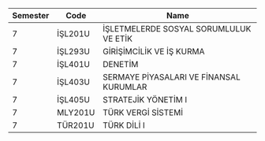 |Semester|Code|Name|
|---|---|---|
|7|İŞL201U|İŞLETMELERDE SOSYAL SORUMLULUK VE ETİK|
|7|İŞL293U|GİRİŞİMCİLİK VE İŞ KURMA|
|7|İŞL401U|DENETİM|
|7|İŞL403U|SERMAYE PİYASALARI VE FİNANSAL KURUMLAR|
|7|İŞL405U|STRATEJİK YÖNETİM I|
|7|MLY201U|TÜRK VERGİ SİSTEMİ|
|7|TÜR201U|TÜRK DİLİ I|
